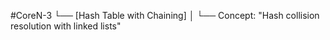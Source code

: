 #CoreN-3
└── [Hash Table with Chaining]
    │
    └── Concept: "Hash collision resolution with linked lists"
